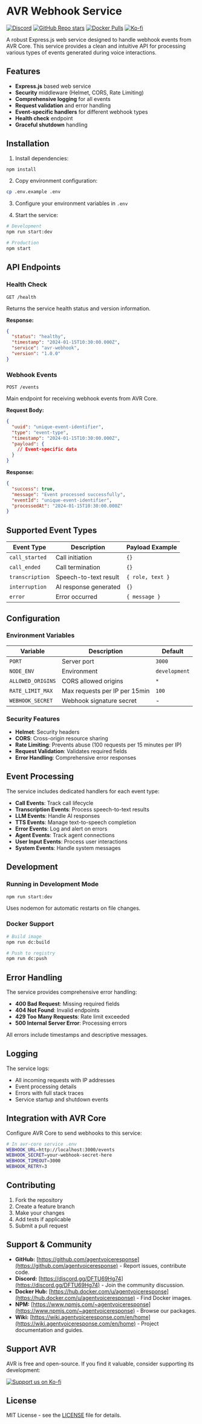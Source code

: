 # AVR Webhook Service

[![Discord](https://img.shields.io/discord/1347239846632226998?label=Discord&logo=discord)](https://discord.gg/DFTU69Hg74)
[![GitHub Repo stars](https://img.shields.io/github/stars/agentvoiceresponse/avr-webhook?style=social)](https://github.com/agentvoiceresponse/avr-webhook)
[![Docker Pulls](https://img.shields.io/docker/pulls/agentvoiceresponse/avr-webhook?label=Docker%20Pulls&logo=docker)](https://hub.docker.com/r/agentvoiceresponse/avr-webhook)
[![Ko-fi](https://img.shields.io/badge/Support%20us%20on-Ko--fi-ff5e5b.svg)](https://ko-fi.com/agentvoiceresponse)

A robust Express.js web service designed to handle webhook events from AVR Core. This service provides a clean and intuitive API for processing various types of events generated during voice interactions.

## Features

- **Express.js** based web service
- **Security** middleware (Helmet, CORS, Rate Limiting)
- **Comprehensive logging** for all events
- **Request validation** and error handling
- **Event-specific handlers** for different webhook types
- **Health check** endpoint
- **Graceful shutdown** handling

## Installation

1. Install dependencies:
```bash
npm install
```

2. Copy environment configuration:
```bash
cp .env.example .env
```

3. Configure your environment variables in `.env`

4. Start the service:
```bash
# Development
npm run start:dev

# Production
npm start
```

## API Endpoints

### Health Check
```
GET /health
```
Returns the service health status and version information.

**Response:**
```json
{
  "status": "healthy",
  "timestamp": "2024-01-15T10:30:00.000Z",
  "service": "avr-webhook",
  "version": "1.0.0"
}
```

### Webhook Events
```
POST /events
```
Main endpoint for receiving webhook events from AVR Core.

**Request Body:**
```json
{
  "uuid": "unique-event-identifier",
  "type": "event-type",
  "timestamp": "2024-01-15T10:30:00.000Z",
  "payload": {
    // Event-specific data
  }
}
```

**Response:**
```json
{
  "success": true,
  "message": "Event processed successfully",
  "eventId": "unique-event-identifier",
  "processedAt": "2024-01-15T10:30:00.000Z"
}
```

## Supported Event Types

| Event Type | Description | Payload Example |
|------------|-------------|-----------------|
| `call_started` | Call initiation | `{}` |
| `call_ended` | Call termination | `{}` |
| `transcription` | Speech-to-text result | `{ role, text }` |
| `interruption` | AI response generated | `{}` |
| `error` | Error occurred | `{ message }` |

## Configuration

### Environment Variables

| Variable | Description | Default |
|----------|-------------|---------|
| `PORT` | Server port | `3000` |
| `NODE_ENV` | Environment | `development` |
| `ALLOWED_ORIGINS` | CORS allowed origins | `*` |
| `RATE_LIMIT_MAX` | Max requests per IP per 15min | `100` |
| `WEBHOOK_SECRET` | Webhook signature secret | - |

### Security Features

- **Helmet**: Security headers
- **CORS**: Cross-origin resource sharing
- **Rate Limiting**: Prevents abuse (100 requests per 15 minutes per IP)
- **Request Validation**: Validates required fields
- **Error Handling**: Comprehensive error responses

## Event Processing

The service includes dedicated handlers for each event type:

- **Call Events**: Track call lifecycle
- **Transcription Events**: Process speech-to-text results
- **LLM Events**: Handle AI responses
- **TTS Events**: Manage text-to-speech completion
- **Error Events**: Log and alert on errors
- **Agent Events**: Track agent connections
- **User Input Events**: Process user interactions
- **System Events**: Handle system messages

## Development

### Running in Development Mode
```bash
npm run start:dev
```
Uses nodemon for automatic restarts on file changes.

### Docker Support
```bash
# Build image
npm run dc:build

# Push to registry
npm run dc:push
```

## Error Handling

The service provides comprehensive error handling:

- **400 Bad Request**: Missing required fields
- **404 Not Found**: Invalid endpoints
- **429 Too Many Requests**: Rate limit exceeded
- **500 Internal Server Error**: Processing errors

All errors include timestamps and descriptive messages.

## Logging

The service logs:
- All incoming requests with IP addresses
- Event processing details
- Errors with full stack traces
- Service startup and shutdown events

## Integration with AVR Core

Configure AVR Core to send webhooks to this service:

```bash
# In avr-core service .env
WEBHOOK_URL=http://localhost:3000/events
WEBHOOK_SECRET=your-webhook-secret-here
WEBHOOK_TIMEOUT=3000
WEBHOOK_RETRY=3
```

## Contributing

1. Fork the repository
2. Create a feature branch
3. Make your changes
4. Add tests if applicable
5. Submit a pull request

## Support & Community

*   **GitHub:** [https://github.com/agentvoiceresponse](https://github.com/agentvoiceresponse) - Report issues, contribute code.
*   **Discord:** [https://discord.gg/DFTU69Hg74](https://discord.gg/DFTU69Hg74) - Join the community discussion.
*   **Docker Hub:** [https://hub.docker.com/u/agentvoiceresponse](https://hub.docker.com/u/agentvoiceresponse) - Find Docker images.
*   **NPM:** [https://www.npmjs.com/~agentvoiceresponse](https://www.npmjs.com/~agentvoiceresponse) - Browse our packages.
*   **Wiki:** [https://wiki.agentvoiceresponse.com/en/home](https://wiki.agentvoiceresponse.com/en/home) - Project documentation and guides.

## Support AVR

AVR is free and open-source. If you find it valuable, consider supporting its development:

<a href="https://ko-fi.com/agentvoiceresponse" target="_blank"><img src="https://ko-fi.com/img/githubbutton_sm.svg" alt="Support us on Ko-fi"></a>

## License

MIT License - see the [LICENSE](LICENSE.md) file for details.
